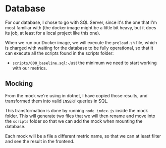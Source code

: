 # Database

For our database, I chose to go with SQL Server, since it's the one that I'm most familiar with (the docker image might be a little bit heavy, but it does its job, at least for a local project like this one).

When we run our Docker image, we will execute the `preload.sh` file, which is charged with waiting for the database to be fully operational, so that it can execute all the scripts found in the scripts folder:

- `scripts/000_baseline.sql`: Just the minimum we need to start working with our metrics.

## Mocking

From the mock we're using in dotnet, I have copied those results, and transformed them into valid `INSERT` queries in SQL.

This transformation is done by running `node index.js` inside the mock folder. This will generate two files that we will then rename and move into the `scripts` folder so that we can add the mock when mounting the database.

Each mock will be a file a different metric name, so that we can at least filter and see the result in the frontend.